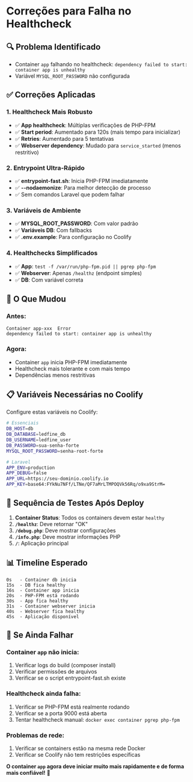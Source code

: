# Correções para Falha no Healthcheck

## 🔍 Problema Identificado
- Container `app` falhando no healthcheck: `dependency failed to start: container app is unhealthy`
- Variável `MYSQL_ROOT_PASSWORD` não configurada

## ✅ Correções Aplicadas

### 1. Healthcheck Mais Robusto
- ✅ **App healthcheck**: Múltiplas verificações de PHP-FPM
- ✅ **Start period**: Aumentado para 120s (mais tempo para inicializar)
- ✅ **Retries**: Aumentado para 5 tentativas
- ✅ **Webserver dependency**: Mudado para `service_started` (menos restritivo)

### 2. Entrypoint Ultra-Rápido
- ✅ **entrypoint-fast.sh**: Inicia PHP-FPM imediatamente
- ✅ **--nodaemonize**: Para melhor detecção de processo
- ✅ Sem comandos Laravel que podem falhar

### 3. Variáveis de Ambiente
- ✅ **MYSQL_ROOT_PASSWORD**: Com valor padrão
- ✅ **Variáveis DB**: Com fallbacks
- ✅ **.env.example**: Para configuração no Coolify

### 4. Healthchecks Simplificados
- ✅ **App**: `test -f /var/run/php-fpm.pid || pgrep php-fpm`
- ✅ **Webserver**: Apenas `/healthz` (endpoint simples)
- ✅ **DB**: Com variável correta

## 🚀 O Que Mudou

### Antes:
```
Container app-xxx  Error
dependency failed to start: container app is unhealthy
```

### Agora:
- Container `app` inicia PHP-FPM imediatamente
- Healthcheck mais tolerante e com mais tempo
- Dependências menos restritivas

## 📋 Variáveis Necessárias no Coolify

Configure estas variáveis no Coolify:

```bash
# Essenciais
DB_HOST=db
DB_DATABASE=ledfine_db
DB_USERNAME=ledfine_user
DB_PASSWORD=sua-senha-forte
MYSQL_ROOT_PASSWORD=senha-root-forte

# Laravel
APP_ENV=production
APP_DEBUG=false
APP_URL=https://seu-dominio.coolify.io
APP_KEY=base64:FYkNu7NFf/LTNe/QF7aMrLTMPOQVk56Rq/o9xa9StrM=
```

## 🧪 Sequência de Testes Após Deploy

1. **Container Status**: Todos os containers devem estar `healthy`
2. **`/healthz`**: Deve retornar "OK"
3. **`/debug.php`**: Deve mostrar configurações
4. **`/info.php`**: Deve mostrar informações PHP
5. **`/`**: Aplicação principal

## 📊 Timeline Esperado

```
0s   - Container db inicia
15s  - DB fica healthy
16s  - Container app inicia
20s  - PHP-FPM está rodando
30s  - App fica healthy
31s  - Container webserver inicia
40s  - Webserver fica healthy
45s  - Aplicação disponível
```

## 🔧 Se Ainda Falhar

### Container `app` não inicia:
1. Verificar logs do build (composer install)
2. Verificar permissões de arquivos
3. Verificar se o script entrypoint-fast.sh existe

### Healthcheck ainda falha:
1. Verificar se PHP-FPM está realmente rodando
2. Verificar se a porta 9000 está aberta
3. Tentar healthcheck manual: `docker exec container pgrep php-fpm`

### Problemas de rede:
1. Verificar se containers estão na mesma rede Docker
2. Verificar se Coolify não tem restrições específicas

**O container `app` agora deve iniciar muito mais rapidamente e de forma mais confiável!** 🚀
